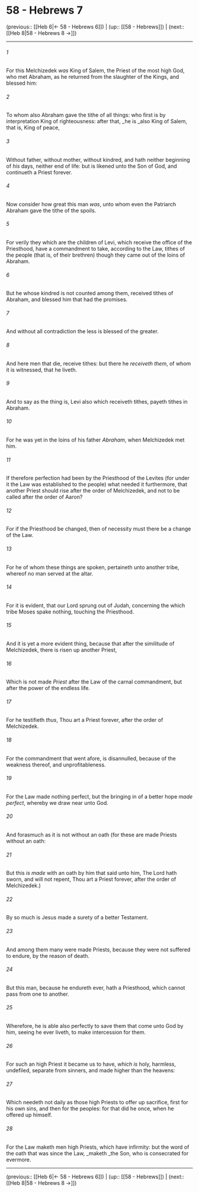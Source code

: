 # 58 - Hebrews 7

(previous:: [[Heb 6|← 58 - Hebrews 6]]) | (up:: [[58 - Hebrews]]) | (next:: [[Heb 8|58 - Hebrews 8 →]])

***


###### 1 
For this Melchizedek _was_ King of Salem, the Priest of the most high God, who met Abraham, as he returned from the slaughter of the Kings, and blessed him: 

###### 2 
To whom also Abraham gave the tithe of all things: who first is by interpretation King of righteousness: after that, _he is _also King of Salem, that is, King of peace, 

###### 3 
Without father, without mother, without kindred, and hath neither beginning of _his_ days, neither end of life: but is likened unto the Son of God, and continueth a Priest forever. 

###### 4 
Now consider how great this man _was_, unto whom even the Patriarch Abraham gave the tithe of the spoils. 

###### 5 
For verily they which are the children of Levi, which receive the office of the Priesthood, have a commandment to take, according to the Law, tithes of the people (that is, of their brethren) though they came out of the loins of Abraham. 

###### 6 
But he whose kindred is not counted among them, received tithes of Abraham, and blessed him that had the promises. 

###### 7 
And without all contradiction the less is blessed of the greater. 

###### 8 
And here men that die, receive tithes: but there he _receiveth them_, of whom it is witnessed, that he liveth. 

###### 9 
And to say as the thing is, Levi also which receiveth tithes, payeth tithes in Abraham. 

###### 10 
For he was yet in the loins of his father _Abraham_, when Melchizedek met him. 

###### 11 
If therefore perfection had been by the Priesthood of the Levites (for under it the Law was established to the people) what needed it furthermore, that another Priest should rise after the order of Melchizedek, and not to be called after the order of Aaron? 

###### 12 
For if the Priesthood be changed, then of necessity must there be a change of the Law. 

###### 13 
For he of whom these things are spoken, pertaineth unto another tribe, whereof no man served at the altar. 

###### 14 
For it is evident, that our Lord sprung out of Judah, concerning the which tribe Moses spake nothing, touching the Priesthood. 

###### 15 
And it is yet a more evident thing, because that after the similitude of Melchizedek, there is risen up another Priest, 

###### 16 
Which is not made _Priest_ after the Law of the carnal commandment, but after the power of the endless life. 

###### 17 
For he testifieth _thus_, Thou art a Priest forever, after the order of Melchizedek. 

###### 18 
For the commandment that went afore, is disannulled, because of the weakness thereof, and unprofitableness. 

###### 19 
For the Law made nothing perfect, but the bringing in of a better hope _made perfect_, whereby we draw near unto God. 

###### 20 
And forasmuch as it is not without an oath (for these are made Priests without an oath: 

###### 21 
But this _is made_ with an oath by him that said unto him, The Lord hath sworn, and will not repent, Thou art a Priest forever, after the order of Melchizedek.) 

###### 22 
By so much is Jesus made a surety of a better Testament. 

###### 23 
And among them many were made Priests, because they were not suffered to endure, by the reason of death. 

###### 24 
But this man, because he endureth ever, hath a Priesthood, which cannot pass from one to another. 

###### 25 
Wherefore, he is able also perfectly to save them that come unto God by him, seeing he ever liveth, to make intercession for them. 

###### 26 
For such an high Priest it became us to have, _which is_ holy, harmless, undefiled, separate from sinners, and made higher than the heavens: 

###### 27 
Which needeth not daily as those high Priests to offer up sacrifice, first for his own sins, and then for the peoples: for that did he once, when he offered up himself. 

###### 28 
For the Law maketh men high Priests, which have infirmity: but the word of the oath that was since the Law, _maketh _the Son, who is consecrated for evermore.

***

(previous:: [[Heb 6|← 58 - Hebrews 6]]) | (up:: [[58 - Hebrews]]) | (next:: [[Heb 8|58 - Hebrews 8 →]])

